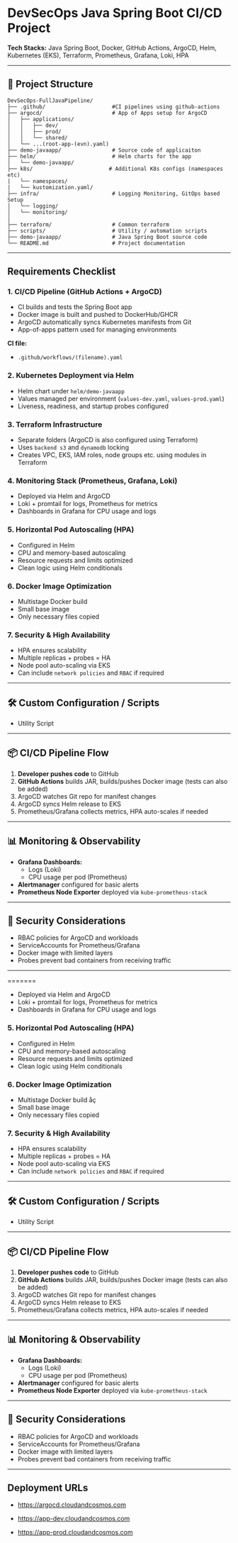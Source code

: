 # DevSecOps Java Spring Boot CI/CD Project

**Tech Stacks:** Java Spring Boot, Docker, GitHub Actions, ArgoCD, Helm, Kubernetes (EKS), Terraform, Prometheus, Grafana, Loki, HPA

---

## 📁 Project Structure

```
DevSecOps-FullJavaPipeline/
├── .github/                     #CI pipelines using github-actions
├── argocd/                      # App of Apps setup for ArgoCD
│   ├── applications/
│   │   ├── dev/
│   │   ├── prod/
│   │   └── shared/
│   └── ...(root-app-(evn).yaml) 
├── demo-javaapp/                # Source code of applicaiton
├── helm/                        # Helm charts for the app
│   └── demo-javaapp/
├── k8s/                        # Additional K8s configs (namespaces etc)
|   └── namespaces/
|   └── kustomization.yaml/                        
├── infra/                       # Logging Monitoring, GitOps based Setup
│   └── logging/
│   └── monitoring/
│   
├── terraform/                   # Common terraform 
├── scripts/                     # Utility / automation scripts
├── demo-javaapp/                # Java Spring Boot source code
└── README.md                    # Project documentation
```

---

## Requirements Checklist

### 1. **CI/CD Pipeline (GitHub Actions + ArgoCD)**

-  CI builds and tests the Spring Boot app
-  Docker image is built and pushed to DockerHub/GHCR
-  ArgoCD automatically syncs Kubernetes manifests from Git
-  App-of-apps pattern used for managing environments

**CI file:**
- `.github/workflows/(filename).yaml`

### 2.  **Kubernetes Deployment via Helm**

-  Helm chart under `helm/demo-javaapp`
-  Values managed per environment (`values-dev.yaml`, `values-prod.yaml`)
-  Liveness, readiness, and startup probes configured

### 3.  **Terraform Infrastructure**

-  Separate folders (ArgoCD is also configured using Terraform)
-  Uses `backend s3` and `dynamodb` locking
-  Creates VPC, EKS, IAM roles, node groups etc. using modules in Terraform

### 4.  **Monitoring Stack (Prometheus, Grafana, Loki)**
-  Deployed via Helm and ArgoCD 
-  Loki + promtail for logs, Prometheus for metrics
-  Dashboards in Grafana for CPU usage and logs

### 5.  **Horizontal Pod Autoscaling (HPA)**

-  Configured in Helm
-  CPU and memory-based autoscaling
-  Resource requests and limits optimized
-  Clean logic using Helm conditionals

### 6.  **Docker Image Optimization**

-  Multistage Docker build 
-  Small base image 
-  Only necessary files copied

### 7.  **Security & High Availability**

-  HPA ensures scalability
-  Multiple replicas + probes = HA
-  Node pool auto-scaling via EKS
-  Can include `network policies` and `RBAC` if required

---

## 🛠️ Custom Configuration / Scripts

- Utility Script

---

## 📦 CI/CD Pipeline Flow

1. **Developer pushes code** to GitHub
2. **GitHub Actions** builds JAR, builds/pushes Docker image (tests can also be added)
3. ArgoCD watches Git repo for manifest changes
4. ArgoCD syncs Helm release to EKS
5. Prometheus/Grafana collects metrics, HPA auto-scales if needed

---

## 📊 Monitoring & Observability

- **Grafana Dashboards:**
  - Logs (Loki)
  - CPU usage per pod (Prometheus)
- **Alertmanager** configured for basic alerts
- **Prometheus Node Exporter** deployed via `kube-prometheus-stack`

---

## 🔐 Security Considerations

- RBAC policies for ArgoCD and workloads
- ServiceAccounts for Prometheus/Grafana
- Docker image with limited layers
- Probes prevent bad containers from receiving traffic

---
=======

-  Deployed via Helm and ArgoCD 
-  Loki + promtail for logs, Prometheus for metrics
-  Dashboards in Grafana for CPU usage and logs

### 5.  **Horizontal Pod Autoscaling (HPA)**

-  Configured in Helm
-  CPU and memory-based autoscaling
-  Resource requests and limits optimized
-  Clean logic using Helm conditionals

### 6.  **Docker Image Optimization**

-  Multistage Docker build åç
-  Small base image 
-  Only necessary files copied

### 7.  **Security & High Availability**

-  HPA ensures scalability
-  Multiple replicas + probes = HA
-  Node pool auto-scaling via EKS
-  Can include `network policies` and `RBAC` if required

---

## 🛠️ Custom Configuration / Scripts

- Utility Script

---

## 📦 CI/CD Pipeline Flow

1. **Developer pushes code** to GitHub
2. **GitHub Actions** builds JAR, builds/pushes Docker image (tests can also be added)
3. ArgoCD watches Git repo for manifest changes
4. ArgoCD syncs Helm release to EKS
5. Prometheus/Grafana collects metrics, HPA auto-scales if needed

---

## 📊 Monitoring & Observability

- **Grafana Dashboards:**
  - Logs (Loki)
  - CPU usage per pod (Prometheus)
- **Alertmanager** configured for basic alerts
- **Prometheus Node Exporter** deployed via `kube-prometheus-stack`

---

## 🔐 Security Considerations

- RBAC policies for ArgoCD and workloads
- ServiceAccounts for Prometheus/Grafana
- Docker image with limited layers
- Probes prevent bad containers from receiving traffic

---
## Deployment URLs

- https://argocd.cloudandcosmos.com

- https://app-dev.cloudandcosmos.com

- https://app-prod.cloudandcosmos.com
